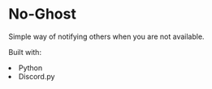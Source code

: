 # No-Ghost

Simple way of notifying others when you are not available.

Built with:

<li> Python
<!-- <li> OpenCV -->
<li> Discord.py
<!-- <li> TensorFlow -->
